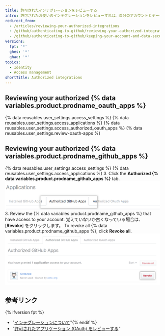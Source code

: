 ```yaml
---
title: 許可されたインテグレーションをレビューする
intro: 許可されたお使いのインテグレーションをレビューすれば、自分のアカウントとデータへのアクセス権がある各インテグレーションのアクセスを監査できます。
redirect_from:
  - /articles/reviewing-your-authorized-integrations
  - /github/authenticating-to-github/reviewing-your-authorized-integrations
  - /github/authenticating-to-github/keeping-your-account-and-data-secure/reviewing-your-authorized-integrations
versions:
  fpt: '*'
  ghes: '*'
  ghae: '*'
topics:
  - Identity
  - Access management
shortTitle: Authorized integrations
---
```


## Reviewing your authorized {% data variables.product.prodname_oauth_apps %}

{% data reusables.user_settings.access_settings %}
{% data reusables.user_settings.access_applications %}
{% data reusables.user_settings.access_authorized_oauth_apps %}
{% data reusables.user_settings.review-oauth-apps %}

## Reviewing your authorized {% data variables.product.prodname_github_apps %}

{% data reusables.user_settings.access_settings %}
{% data reusables.user_settings.access_applications %}
3. Click the **Authorized {% data variables.product.prodname_github_apps %}** tab. ![Authorized {% data variables.product.prodname_github_apps %} tab](/assets/images/help/settings/settings-authorized-github-apps-tab.png)
3. Review the {% data variables.product.prodname_github_apps %} that have access to your account. 覚えていないか古くなっている場合は、[**Revoke**] をクリックします。 To revoke all {% data variables.product.prodname_github_apps %}, click **Revoke all**. ![許可された {% data variables.product.prodname_github_app %} のリスト](/assets/images/help/settings/revoke-github-app.png)

## 参考リンク
{% ifversion fpt %}
- "[インテグレーションについて](/articles/about-integrations)"{% endif %}
- "[許可されたアプリケーション (OAuth) をレビューする](/articles/reviewing-your-authorized-applications-oauth)"
